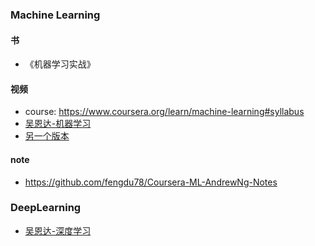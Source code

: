 ### Machine Learning

#### 书

- 《机器学习实战》

#### 视频

- course: https://www.coursera.org/learn/machine-learning#syllabus
- [吴恩达-机器学习](https://www.bilibili.com/video/BV164411b7dx?p=3&spm_id_from=pageDriver)
- [另一个版本](https://www.bilibili.com/video/BV1W34y1i7xK?p=12)

#### note

- https://github.com/fengdu78/Coursera-ML-AndrewNg-Notes


### DeepLearning

- [吴恩达-深度学习](https://www.bilibili.com/video/BV1FT4y1E74V?p=2)
